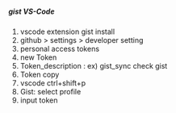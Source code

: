 ##### gist VS-Code

1. vscode extension gist install
2. github > settings > developer setting
3. personal access tokens
4. new Token
5. Token_description : ex) gist_sync
   check gist
6. Token copy
7. vscode ctrl+shift+p
8. Gist: select profile
9. input token
